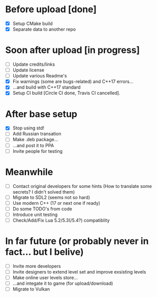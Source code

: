 # Before upload [done]
 * [x] Setup CMake build
 * [x] Separate data to another repo

# Soon after upload [in progress]
 * [ ] Update credits/links
 * [ ] Update license
 * [ ] Update various Readme's
 * [x] Fix warnings (some are bugs-related) and C++17 errors…
 * [x] …and build with C++17 standard
 * [x] Setup CI build [Circle CI done, Travis CI cancelled].

# After base setup
 * [x] Stop using std!
 * [ ] Add Russian transation
 * [ ] Make .deb package…
 * [ ] …and post it to PPA
 * [ ] Invite people for testing

# Meanwhile
 * [ ] Contact original developers for some hints (How to translate some secrets? I didn't solved them)
 * [ ] Migrate to SDL2 (seems not so hard)
 * [ ] Use modern C++ (17 or next one if ready)
 * [ ] Do some TODO's from code
 * [ ] Introduce unit testing
 * [ ] Check/Add/Fix Lua 5.2/5.3(/5.4?) compatiblity

# In far future (or probably never in fact… but I belive)
 * [ ] Invite more developers
 * [ ] Invite designers to extend level set and improve exsisting levels
 * [ ] Make online user levels store…
 * [ ] …and integate it to game (for upload/download)
 * [ ] Migrate to Vulkan
